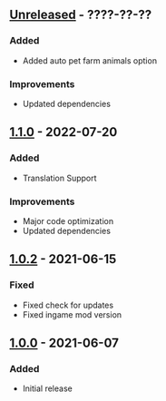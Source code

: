 ## [Unreleased] - ????-??-??

### Added

- Added auto pet farm animals option

### Improvements

- Updated dependencies

## [1.1.0] - 2022-07-20

### Added

- Translation Support

### Improvements

- Major code optimization
- Updated dependencies


## [1.0.2] - 2021-06-15

### Fixed

- Fixed check for updates
- Fixed ingame mod version

## [1.0.0] - 2021-06-07

### Added

- Initial release

[Unreleased]: https://github.com/thespbgamer/LovedLabelsRedux/compare/v1.1.0...HEAD
[1.1.0]: https://github.com/thespbgamer/LovedLabelsRedux/releases/tag/1.1.0
[1.0.2]: https://github.com/thespbgamer/LovedLabelsRedux/releases/tag/1.0.2
[1.0.0]: https://github.com/thespbgamer/LovedLabelsRedux/releases/tag/1.0.0

